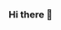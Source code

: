 ### Hi there 👋

<!--
<h1> Hey there! I'm Ilay 👋 </h1>
<h2> A Passionate Software Backend Developer From Russia </h2>
<h3> 👨🏻‍💻 About Me </h3>

- 🔭 &nbsp; I’m interested in Artificial Intellijence and trading systems with using it.
- 🤔 &nbsp; Exploring new technologies and developing software solutions, which can help you to solve your problems.
- 🎓 &nbsp; Studying Computer Science, computer programming and Mathematics.
- 💼 &nbsp; full-stack developer and Data Science.
- ✍️ &nbsp; Watching universe and trying out latest design trends as hobbies/side hustles.

<h3>🛠 Tech Stack</h3>

- 💻 &nbsp; C# | Python | Java | Android | 
- 🛢 &nbsp; MySQL | Firebase | Postman
- 🔧 &nbsp; Visual Studio | AndroidStudio | PyCharm | Jupyter | Visual Studio code  | Git




-->
